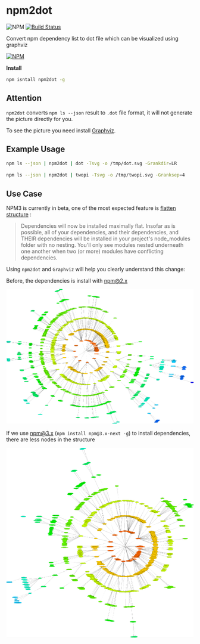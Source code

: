 # npm2dot
![NPM](https://david-dm.org/wyvernnot/npm2dot.svg)
[![Build Status](https://travis-ci.org/wyvernnot/npm2dot.svg?branch=master)](https://travis-ci.org/wyvernnot/npm2dot)

Convert npm dependency list to dot file which can be visualized using graphviz

[![NPM](https://nodei.co/npm/npm2dot.png)](https://nodei.co/npm/npm2dot/)

**Install**

```sh
npm isntall npm2dot -g
```

## Attention

`npm2dot` converts `npm ls --json` result to `.dot` file format, it will not generate the picture directly for you.

To see the picture you need install [Graphviz](http://www.graphviz.org/Download.php).

## Example Usage

```sh
npm ls --json | npm2dot | dot -Tsvg -o /tmp/dot.svg -Grankdir=LR 
```

```sh
npm ls --json | npm2dot | twopi -Tsvg -o /tmp/twopi.svg -Granksep=4
```

## Use Case

NPM3 is currently in beta, one of the most expected feature is [flatten structure](http://www.infoq.com/news/2015/06/npm) :

> Dependencies will now be installed maximally flat. Insofar as is possible, all of your dependencies,
> and their dependencies, and THEIR dependencies will be installed in your project's node_modules folder with no nesting. 
> You'll only see modules nested underneath one another when two (or more) modules have conflicting dependencies.

Using `npm2dot` and `Graphviz` will help you clearly understand this change:

Before, the dependencies is install with npm@2.x

![npm2](doc/oneapmfed@npm2.png)

If we use npm@3.x (`npm install npm@3.x-next -g`) to install dependencies, there are less nodes in the structure

![npm3](doc/oneapmfed@npm3.png)



